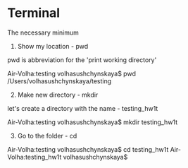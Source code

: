 # Terminal
The necessary minimum
1. Show my location - pwd
   
pwd is abbreviation for the 'print working directory'


Air-Volha:testing volhasushchynskaya$ pwd
/Users/volhasushchynskaya/testing

2. Make new directory - mkdir

let's create a directory with the name - testing_hw1t

Air-Volha:testing volhasushchynskaya$ mkdir testing_hw1t

3. Go to the folder - cd

Air-Volha:testing volhasushchynskaya$ cd testing_hw1t
Air-Volha:testing_hw1t volhasushchynskaya$ 
